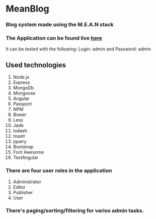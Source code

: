 MeanBlog
========
### Blog system made using the M.E.A.N stack

### The Application can be found live [here](http://meanestblog.herokuapp.com/)
It can be tested with the following:
Login: admin and Password: admin

Used technologies
------------

1. Node.js
2. Express
3. MongoDb
4. Mongoose
5. Angular
6. Passport
7. NPM
8. Bower
9. Less
10. Jade
11. lodash
12. toastr
13. jquery
14. Bootstrap
15. Font Awesome
16. TextAngular

### There are four user roles in the application

1. Administrator
2. Editor
3. Publisher
4. User

### There's paging/sorting/filtering for varios admin tasks.
